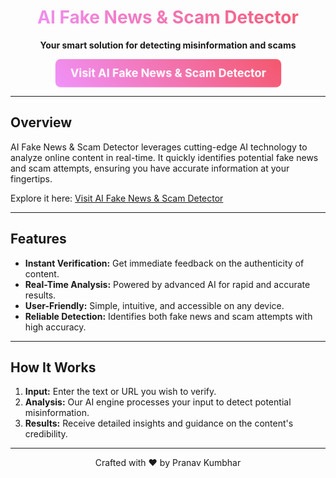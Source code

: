 <!-- Animated Button Style -->
<style>
@keyframes pulse {
  0% { transform: scale(1); }
  50% { transform: scale(1.05); }
  100% { transform: scale(1); }
}
.animated-button {
  display: inline-block;
  padding: 12px 24px;
  font-size: 18px;
  font-weight: bold;
  color: #fff;
  background: linear-gradient(45deg, #f093fb, #f5576c);
  border-radius: 8px;
  text-decoration: none;
  transition: transform 0.2s ease-in-out;
  animation: pulse 2s infinite;
}
.animated-button:hover {
  transform: scale(1.1);
}
</style>

<!-- Header Section with Animated Button -->
<div align="center">
  <h1 style="background: linear-gradient(to right, #f093fb, #f5576c); -webkit-background-clip: text; color: transparent;">
    AI Fake News & Scam Detector
  </h1>
  <p><strong>Your smart solution for detecting misinformation and scams</strong></p>
  <a href="https://fakedetector.run.place" target="_blank" class="animated-button">
    Visit AI Fake News & Scam Detector
  </a>
</div>

---

## Overview

AI Fake News & Scam Detector leverages cutting-edge AI technology to analyze online content in real-time. It quickly identifies potential fake news and scam attempts, ensuring you have accurate information at your fingertips.

Explore it here: [Visit AI Fake News & Scam Detector](https://fakedetector.run.place)

---

## Features

- **Instant Verification:** Get immediate feedback on the authenticity of content.
- **Real-Time Analysis:** Powered by advanced AI for rapid and accurate results.
- **User-Friendly:** Simple, intuitive, and accessible on any device.
- **Reliable Detection:** Identifies both fake news and scam attempts with high accuracy.

---

## How It Works

1. **Input:** Enter the text or URL you wish to verify.
2. **Analysis:** Our AI engine processes your input to detect potential misinformation.
3. **Results:** Receive detailed insights and guidance on the content's credibility.

---

<div align="center">
  <p>Crafted with ❤️ by Pranav Kumbhar</p>
</div>
